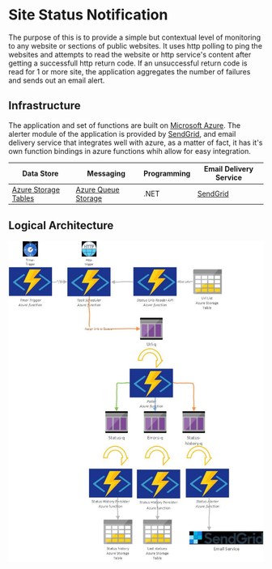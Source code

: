# Site Status Notification

The purpose of this is to provide a simple but contextual level of monitoring to any website or sections of public websites.
It uses http polling to ping the websites and attempts to read the website or http service's content after getting a successfull http return code.
If an unsuccessful return code is read for 1 or more site, the application aggregates the number of failures and sends out an email alert.

## Infrastructure
The application and set of functions are built on [Microsoft Azure](https://docs.microsoft.com/en-us/azure/azure-functions/).
The alerter module of the application is provided by [SendGrid](https://sendgrid.com/), and email delivery service that integrates well with azure, as a matter of fact, it has it's own function bindings in azure functions whih allow for easy integration.

| Data Store    | Messaging     | Programming | Email Delivery Service |
| ------------- | ------------- |------------| -----------------------
| [Azure Storage Tables](https://azure.microsoft.com/en-us/services/storage/tables/)  | [Azure Queue Storage](https://azure.microsoft.com/en-us/services/storage/queues/)  | .NET | [SendGrid](https://sendgrid.com/) |


## Logical Architecture
![architecture](/azure_functions_architecture.jpg "architecture")



